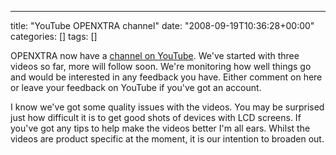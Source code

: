 ---
title: "YouTube OPENXTRA channel"
date: "2008-09-19T10:36:28+00:00"
categories: []
tags: []

OPENXTRA now have a <a href="http://www.youtube.com/user/OPENXTRA">channel on YouTube</a>. We've started with three videos so far, more will follow soon. We're monitoring how well things go and would be interested in any feedback you have. Either comment on here or leave your feedback on YouTube if you've got an account.

I know we've got some quality issues with the videos. You may be surprised just how difficult it is to get good shots of devices with LCD screens. If you've got any tips to help make the videos better I'm all ears. Whilst the videos are product specific at the moment, it is our intention to broaden out.
